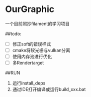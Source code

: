 # OurGraphic
一个目前照抄filament的学习项目


##todo:
- [ ] 修正soft的错误样式
- [ ] cmake将软光栅与vulkan分离
- [ ] 使用内存池进行优化
- [ ] 多Rendertarget

##RUN
1. 运行install_deps
2. 通过IDE打开编译或运行build_xxx.bat